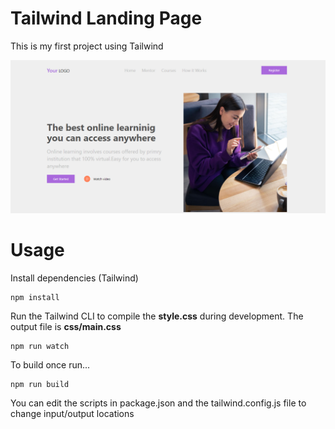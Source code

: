 # Tailwind Landing Page

This is my first project using Tailwind

![Alt text](./Screenshot.png)

# Usage

Install dependencies (Tailwind)

```
npm install
```

Run the Tailwind CLI to compile the **style.css** during development. The output file is **css/main.css**

```
npm run watch
```

To build once run...

```
npm run build
```

You can edit the scripts in package.json and the tailwind.config.js file to change input/output locations
